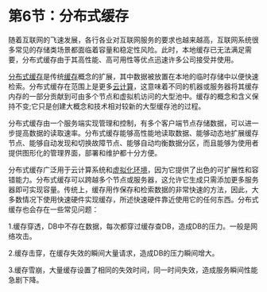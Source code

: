 # 第6节：分布式缓存

随着互联网的飞速发展，各行各业对互联网服务的要求也越来越高，互联网系统很多常见的存储类场景都面临着容量和稳定性风险。此时，本地缓存已无法满足需要，分布式缓存由于其高性能、高可用性等优点迅速许多公司接受并使用。

[分布式缓存](https://www.leiue.com/tags/分布式缓存)是传统[缓存](https://www.leiue.com/tags/缓存)概念的扩展，其中数据被放置在本地的临时存储中以便快速检索。分布式缓存在范围上是更多[云计算](https://www.leiue.com/tags/云计算)，这意味着不同的机器或服务器将其缓存内存的一部分贡献到可由多个节点和虚拟机访问的大型池中。缓存的概念和含义保持不变;它只是创建大概念和技术相对较新的大型缓存池的过程。

分布式缓存由一个服务端实现管理和控制，有多个客户端节点存储数据，可以进一步提高数据的读取速率。分布式缓存能够高性能地读取数据、能够动态地扩展缓存节点、能够自动发现和切换故障节点、能够自动均衡数据分区，而且能够为使用者提供图形化的管理界面，部署和维护都十分方便。

分布式缓存广泛用于云计算系统和[虚拟化环境](https://www.leiue.com/tags/虚拟化环境)，因为它提供了出色的可扩展性和容错能力。分布式缓存可以跨越多个节点或服务器，这允许它生成只需添加更多服务器即可实现容量。传统上，缓存用作保存和检索数据的非常快速的方法，因此，大多数情况下使用快速硬件实现缓存，所述快速硬件靠近使用它的任何东西。分布式缓存也会存在一些常见问题：

1.缓存穿透，DB中不存在数据，每次都穿过缓存查DB，造成DB的压力。一般是网络攻击。

2.缓存击穿，在缓存失效的瞬间大量请求，造成DB的压力瞬间增大。

3.缓存雪崩，大量缓存设置了相同的失效时间，同一时间失效，造成服务瞬间性能急剧下降。